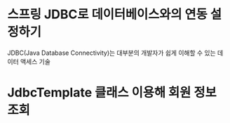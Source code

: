 # 스프링 JDBC로 데이터베이스와의 연동 설정하기
JDBC(Java Database Connectivity)는 대부분의 개발자가 쉽게 이해할 수 있는 데이터 액세스 기술
# JdbcTemplate 클래스 이용해 회원 정보 조회
